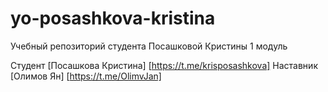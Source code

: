 # yo-posashkova-kristina
Учебный репозиторий студента Посашковой Кристины 1 модуль

Студент [Посашкова Кристина] [https://t.me/krisposashkova]
Наставник [Олимов Ян] [https://t.me/OlimvJan]